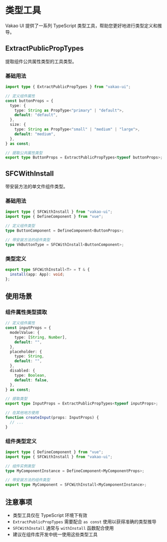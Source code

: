 # 类型工具

Vakao UI 提供了一系列 TypeScript 类型工具，帮助您更好地进行类型定义和推导。

## ExtractPublicPropTypes

提取组件公共属性类型的工具类型。

### 基础用法

```ts
import type { ExtractPublicPropTypes } from "vakao-ui";

// 定义组件属性
const buttonProps = {
  type: {
    type: String as PropType<"primary" | "default">,
    default: "default",
  },
  size: {
    type: String as PropType<"small" | "medium" | "large">,
    default: "medium",
  },
} as const;

// 提取公共属性类型
export type ButtonProps = ExtractPublicPropTypes<typeof buttonProps>;
```

## SFCWithInstall

带安装方法的单文件组件类型。

### 基础用法

```ts
import type { SFCWithInstall } from "vakao-ui";
import type { DefineComponent } from "vue";

// 定义组件类型
type ButtonComponent = DefineComponent<ButtonProps>;

// 带安装方法的组件类型
type VkButtonType = SFCWithInstall<ButtonComponent>;
```

### 类型定义

```ts
export type SFCWithInstall<T> = T & {
  install(app: App): void;
};
```

## 使用场景

### 组件属性类型提取

```ts
// 定义组件属性
const inputProps = {
  modelValue: {
    type: [String, Number],
    default: "",
  },
  placeholder: {
    type: String,
    default: "",
  },
  disabled: {
    type: Boolean,
    default: false,
  },
} as const;

// 提取类型
export type InputProps = ExtractPublicPropTypes<typeof inputProps>;

// 在其他地方使用
function createInput(props: InputProps) {
  // ...
}
```

### 组件类型定义

```ts
import type { DefineComponent } from "vue";
import type { SFCWithInstall } from "vakao-ui";

// 组件实例类型
type MyComponentInstance = DefineComponent<MyComponentProps>;

// 带安装方法的组件类型
export type MyComponent = SFCWithInstall<MyComponentInstance>;
```

## 注意事项

- 类型工具仅在 TypeScript 环境下有效
- `ExtractPublicPropTypes` 需要配合 `as const` 使用以获得准确的类型推导
- `SFCWithInstall` 通常与 `withInstall` 函数配合使用
- 建议在组件库开发中统一使用这些类型工具